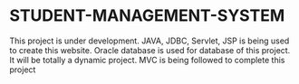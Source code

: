 # STUDENT-MANAGEMENT-SYSTEM
This project is under development. JAVA, JDBC, Servlet, JSP is being used to create this website.
Oracle database is used for database of this project.
It will be totally a dynamic project. MVC is being followed to complete this project
